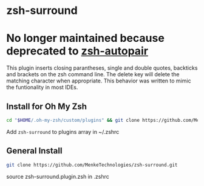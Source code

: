 # zsh-surround

# No longer maintained because deprecated to [zsh-autopair](https://github.com/hlissner/zsh-autopair)

This plugin inserts closing parantheses, single and double quotes, backticks and brackets on the zsh command line.
The delete key will delete the matching character when appropriate.
This behavior was written to mimic the funtionality in most IDEs.

## Install for Oh My Zsh

```sh
cd "$HOME/.oh-my-zsh/custom/plugins" && git clone https://github.com/MenkeTechnologies/zsh-surround.git
```

Add `zsh-surround` to plugins array in ~/.zshrc

## General Install

```sh
git clone https://github.com/MenkeTechnologies/zsh-surround.git
```

source zsh-surround.plugin.zsh in .zshrc

